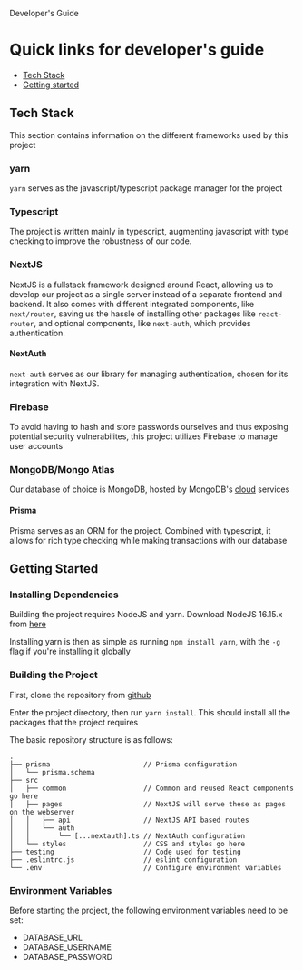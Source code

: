 Developer's Guide 

Quick links for developer's guide
=================================

*   [Tech Stack](#tech-stack)
*   [Getting started](#quickstart)

Tech Stack
----------

This section contains information on the different frameworks used by this project

### yarn

`yarn` serves as the javascript/typescript package manager for the project

### Typescript

The project is written mainly in typescript, augmenting javascript with type checking to improve the robustness of our code.

### NextJS

NextJS is a fullstack framework designed around React, allowing us to develop our project as a single server instead of a separate frontend and backend. It also comes with different integrated components, like `next/router`, saving us the hassle of installing other packages like `react-router`, and optional components, like `next-auth`, which provides authentication.

#### NextAuth

`next-auth` serves as our library for managing authentication, chosen for its integration with NextJS.

### Firebase

To avoid having to hash and store passwords ourselves and thus exposing potential security vulnerabilites, this project utilizes Firebase to manage user accounts

### MongoDB/Mongo Atlas

Our database of choice is MongoDB, hosted by MongoDB's [cloud](https://mongodb.com) services

#### Prisma

Prisma serves as an ORM for the project. Combined with typescript, it allows for rich type checking while making transactions with our database

Getting Started
---------------

### Installing Dependencies

Building the project requires NodeJS and yarn. Download NodeJS 16.15.x from [here](https://nodejs.org/download/release/latest-v16.x/)

Installing yarn is then as simple as running `npm install yarn`, with the `-g` flag if you're installing it globally

### Building the Project

First, clone the repository from [github](https://github.com/leeyi45/lunchhitch)

Enter the project directory, then run `yarn install`. This should install all the packages that the project requires

The basic repository structure is as follows:

```
.
├── prisma                       // Prisma configuration
│   └── prisma.schema
├── src
│   ├── common                   // Common and reused React components go here
│   ├── pages                    // NextJS will serve these as pages on the webserver
│   │   ├── api                  // NextJS API based routes
│   │   └── auth
│   │       └── [...nextauth].ts // NextAuth configuration
│   └── styles                   // CSS and styles go here
├── testing                      // Code used for testing
├── .eslintrc.js                 // eslint configuration
└── .env                         // Configure environment variables

```

### Environment Variables

Before starting the project, the following environment variables need to be set:

*   DATABASE\_URL
*   DATABASE\_USERNAME
*   DATABASE\_PASSWORD
